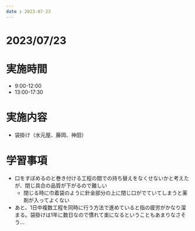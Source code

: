 ```yaml
---
date : 2023-07-23
---
```


# 2023/07/23

# 実施時間
- 9:00-12:00
- 13:00-17:30

# 実施内容
- 袋掛け（水元屋、藤岡、神田）

# 学習事項
- 口をすぼめるのと巻き付ける工程の間での持ち替えをなくせないかと考えたが、閉じ具合の品質が下がるので難しい
    - 閉じる時に巾着袋のように針金部分の上に閉じ口がでていてしまうと薬剤が入ってよくない
- あと、1日中複数工程を同時に行う方法で進めていると指の疲労がかなり溜まる。袋掛けは1年に数日なので慣れて楽になるということもあまりなさそう…